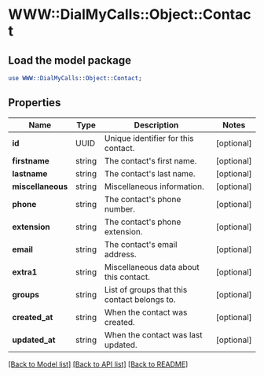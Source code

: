 # WWW::DialMyCalls::Object::Contact

## Load the model package
```perl
use WWW::DialMyCalls::Object::Contact;
```

## Properties
Name | Type | Description | Notes
------------ | ------------- | ------------- | -------------
**id** | UUID | Unique identifier for this contact. | [optional] 
**firstname** | string | The contact&#39;s first name. | [optional] 
**lastname** | string | The contact&#39;s last name. | [optional] 
**miscellaneous** | string | Miscellaneous information. | [optional] 
**phone** | string | The contact&#39;s phone number. | [optional] 
**extension** | string | The contact&#39;s phone extension. | [optional] 
**email** | string | The contact&#39;s email address. | [optional] 
**extra1** | string | Miscellaneous data about this contact. | [optional] 
**groups** | string | List of groups that this contact belongs to. | [optional] 
**created_at** | string | When the contact was created. | [optional] 
**updated_at** | string | When the contact was last updated. | [optional] 

[[Back to Model list]](../README.md#documentation-for-models) [[Back to API list]](../README.md#documentation-for-api-endpoints) [[Back to README]](../README.md)


